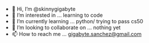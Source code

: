 - 👋 Hi, I’m @skinnygigabyte
- 👀 I’m interested in ... learning to code
- 🌱 I’m currently learning ... python/ trying to pass cs50 
- 💞️ I’m looking to collaborate on ... nothing yet
- 📫 How to reach me ... gigabyte.sanchez@gmail.com

<!---
skinnygigabyte/skinnygigabyte is a ✨ special ✨ repository because its `README.md` (this file) appears on your GitHub profile.
You can click the Preview link to take a look at your changes.
--->
